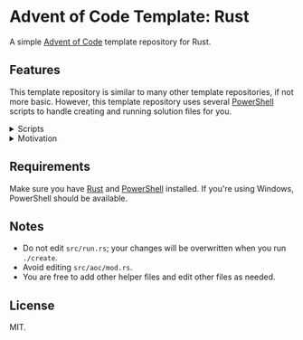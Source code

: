 # Advent of Code Template: Rust
A simple [Advent of Code](https://adventofcode.com/) template repository for Rust.

## Features
This template repository is similar to many other template repositories, if not more basic. However, this template repository uses several [PowerShell](https://learn.microsoft.com/en-us/powershell/scripting/overview) scripts to handle creating and running solution files for you.

<details>
<summary>Scripts</summary>
<br> 

There are three scripts in this repository that can be used to make life easier for you.

### `run.ps1`
This script automatically handles running `cargo run` for you, with the specified day and (optionally) the specified test file.

The command can be executed like so:
```
./run <day> -r <0 or 1> -t <int>
```
Here, the parameters are:
- `<day>`: an integer corresponding to the solution file that you want to execute.
- `-r <0 or 1>`: whether to run your solution in debug mode (`0`) or release mode (`1`). If no arguments are specified, this will be `0`. 
- `-t <int>`: the test file to run.

For example, to run your solution for day 5, run
```
./run 5
```
To run your solution for day 5 in _release_ mode, run
```
./run 5 -r 1
```
Suppose you wanted to run your solution for day 5 with test case 1 (defined in `day05_test1.txt`). Then, you would run
```
./run 5 -t 1
```
If you wanted to repeat the above, but in _release_ mode, run
```
./run 5 -t 1 -r 1
```




### `create.ps1`
This script automatically handles the following:
- creating a new solution file for you.
- updating the `mod.rs` file in the `src/aoc` folder to include this solution file.
- creating the corresponding blank input file for you.
- updating the `run.rs` file in the `src` folder so that the solution file is recognized when compiled.

The command can be executed like so:
```
./create <day>
```
Here, the only parameter is:
- `<day>`: an integer corresponding to the solution file that you want to create.

For example, to create a new solution file for day 10, run
```
./create 10
```
This command will exit with a failure status code if there is a solution file for the specified day; this also means that nothing will be overwritten if this is the case.




### `ctest.ps1`
This script automatically handles creating a test file for you for the specified day.

The command can be executed like so:
```
./ctest <day>
```
Here, the parameters are:
- `<day>`: an integer corresponding to the solution file that you want a test file created for.

For example, to create a test file for day 5, run
```
./ctest 5
```

</details>

<details>
<summary>Motivation</summary>
<br> 

Essentially, my motivation came down to me not wanting to commit 25 Rust solution files at the very beginning. I also didn't want to manually add the solution files, because that would mean having to update several other files (which was annoying after a while).

Since Rust doesn't support conditional compilation by file, and (as far as I'm aware) Rust macros can't really do this, the next best thing is to write some scripts that can automatically generate these files and then update the other key files. 

</details>

## Requirements
Make sure you have [Rust](https://www.rust-lang.org/) and [PowerShell](https://learn.microsoft.com/en-us/powershell/) installed. If you're using Windows, PowerShell should be available.

## Notes
- Do not edit `src/run.rs`; your changes will be overwritten when you run `./create`.
- Avoid editing `src/aoc/mod.rs`. 
- You are free to add other helper files and edit other files as needed.

## License
MIT.
